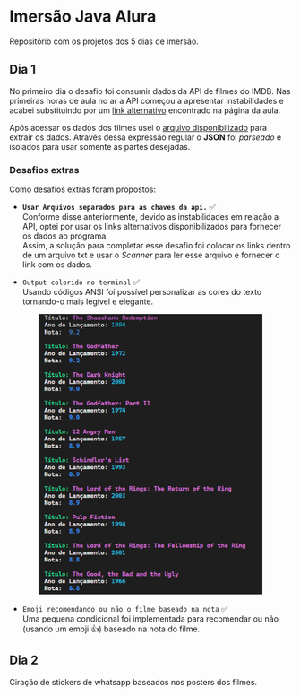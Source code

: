 # Imersão Java Alura

Repositório com os projetos dos 5 dias de imersão.

## Dia 1

No primeiro dia o desafio foi consumir dados da API de filmes do IMDB.
Nas primeiras horas de aula no ar a API começou a apresentar instabilidades e acabei substituindo por um [link alternativo](https://raw.githubusercontent.com/alura-cursos/imersao-java-2-api/main/TopMovies.json) encontrado na página da aula.

Após acessar os dados dos filmes usei o [arquivo disponibilizado](/alura-stickers/src/JsonParser.java) para extrair os dados. Através dessa expressão regular o **JSON** foi _parseado_ e isolados para usar somente as partes desejadas.

### Desafios extras

Como desafios extras foram propostos:

- **`Usar Arquivos separados para as chaves da api.`** ✅<br>
Conforme disse anteriormente, devido as instabilidades em relação a API, optei por usar os links alternativos disponibilizados para fornecer os dados ao programa.\
Assim, a solução para completar esse desafio foi colocar os links dentro de um arquivo txt e usar o _Scanner_ para ler esse arquivo e fornecer o link com os dados.

- `Output colorido no terminal` ✅ <br>
Usando códigos ANSI foi possível personalizar as cores do texto tornando-o mais legível e elegante.

<p align= "center">
<img src="dia1/screenshot01.png" width="400" height="500">
</p>

- `Emoji recomendando ou não o filme baseado na nota` ✅ <br>
Uma pequena condicional foi implementada para recomendar ou não (usando um emoji 👍) baseado na nota do filme.


## Dia 2

Ciração de stickers de whatsapp baseados nos posters dos filmes.


